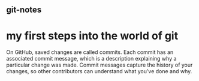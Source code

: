 ## git-notes
# my first steps into the world of git

On GitHub, saved changes are called commits.
Each commit has an associated commit message,
which is a description explaining why a particular
change was made. Commit messages capture the history
of your changes, so other contributors can understand
what you’ve done and why.
